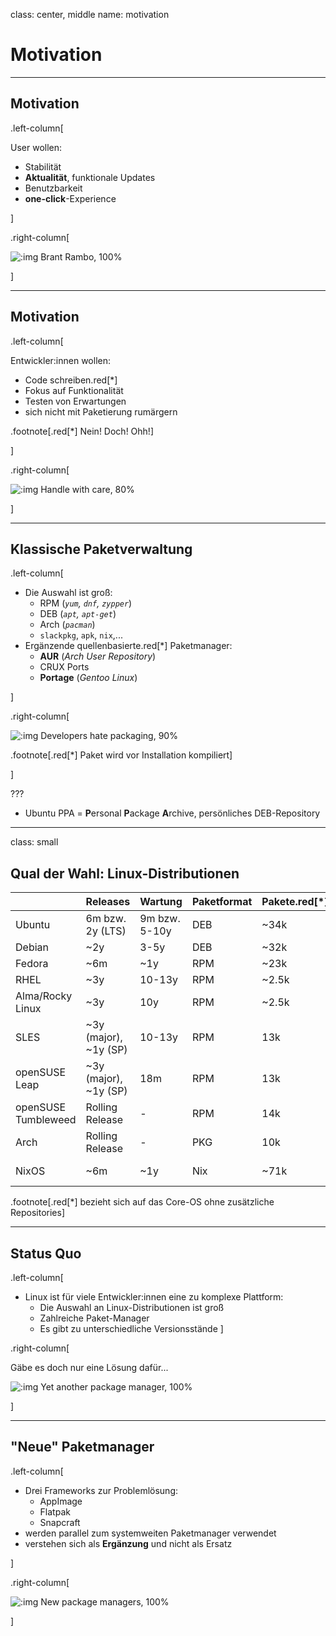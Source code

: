 class: center, middle
name: motivation

# Motivation

---

## Motivation

.left-column[

User wollen:

- Stabilität
- **Aktualität**, funktionale Updates
- Benutzbarkeit
- **one-click**-Experience

]

.right-column[

![:img Brant Rambo, 100%](imgs/brent_rambo.gif)

]

---

## Motivation

.left-column[

Entwickler:innen wollen:

- Code schreiben.red[*]
- Fokus auf Funktionalität
- Testen von Erwartungen
- sich nicht mit Paketierung rumärgern

.footnote[.red[*] Nein! Doch! Ohh!]

]

.right-column[

![:img Handle with care, 80%](imgs/handle_care.gif)

]

---

## Klassische Paketverwaltung

.left-column[

- Die Auswahl ist groß:
  - RPM (*`yum`, `dnf`, `zypper`*)
  - DEB (*`apt`, `apt-get`*)
  - Arch (*`pacman`*)
  - `slackpkg`, `apk`, `nix`,...
- Ergänzende quellenbasierte.red[*] Paketmanager:
  - **AUR** (*Arch User Repository*)
  - CRUX Ports
  - **Portage** (*Gentoo Linux*)

]

.right-column[

![:img Developers hate packaging, 90%](imgs/packaging_complex.jpg)

.footnote[.red[*] Paket wird vor Installation kompiliert]

]

???

- Ubuntu PPA = **P**ersonal **P**ackage **A**rchive, persönliches DEB-Repository

---

class: small

## Qual der Wahl: Linux-Distributionen

|   | Releases | Wartung | Paketformat | Pakete.red[*] | Fokus |
| - | -------- | ------- | ----------- | ------ | ----- |
| Ubuntu | 6m bzw. 2y (LTS) | 9m bzw. 5-10y | DEB | ~34k | Aktualität, Stabilität |
| Debian | ~2y | 3-5y | DEB | ~32k | Stabilität |
| Fedora | ~6m | ~1y | RPM | ~23k | Aktualität |
| RHEL | ~3y | 10-13y | RPM | ~2.5k | Stabilität |
| Alma/Rocky Linux | ~3y | 10y | RPM | ~2.5k | Stabilität
| SLES | ~3y (major), ~1y (SP) | 10-13y | RPM | 13k | Stabilität, Aktualität |
| openSUSE Leap | ~3y (major), ~1y (SP) | 18m | RPM | 13k | Stabilität, Aktualität |
| openSUSE Tumbleweed | Rolling Release | - | RPM | 14k | Bleeding Edge |
| Arch | Rolling Release | - | PKG | 10k | Bleeding Edge
| NixOS | ~6m | ~1y | Nix | ~71k | Bleeding Edge |

.footnote[.red[*] bezieht sich auf das Core-OS ohne zusätzliche Repositories]

---

## Status Quo

.left-column[

- Linux ist für viele Entwickler:innen eine zu komplexe Plattform:
  - Die Auswahl an Linux-Distributionen ist groß
  - Zahlreiche Paket-Manager
  - Es gibt zu unterschiedliche Versionsstände
]

.right-column[

Gäbe es doch nur eine Lösung dafür...

![:img Yet another package manager, 100%](imgs/yet_another_pkg.jpg)

]

---

## "Neue" Paketmanager

.left-column[

- Drei Frameworks zur Problemlösung:
  - AppImage
  - Flatpak
  - Snapcraft
- werden parallel zum systemweiten Paketmanager verwendet
- verstehen sich als **Ergänzung** und nicht als Ersatz

]

.right-column[

![:img New package managers, 100%](imgs/new_pkg.jpg)

]
